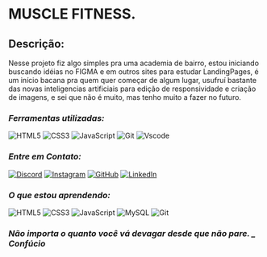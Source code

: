 # MUSCLE FITNESS.
## Descrição:
Nesse projeto fiz algo simples pra uma academia de bairro, estou iniciando buscando idéias no FIGMA e em outros sites para estudar LandingPages, é um início bacana pra quem quer começar de algum lugar, usufruí bastante das novas inteligencias artificiais para edição de responsividade e criação de imagens, e sei que não é muito, mas tenho muito a fazer no futuro.

### *Ferramentas utilizadas:*
![HTML5](https://img.shields.io/badge/HTML5-E34F26?style=for-the-badge&logo=html5&logoColor=white)
![CSS3](https://img.shields.io/badge/CSS3-1572B6?style=for-the-badge&logo=css3&logoColor=white)
![JavaScript](https://img.shields.io/badge/JavaScript-F7DF1E?style=for-the-badge&logo=javascript&logoColor=black)
![Git](https://img.shields.io/badge/GIT-E44C30?style=for-the-badge&logo=git&logoColor=white)
![Vscode](https://img.shields.io/badge/Vscode-007ACC?style=for-the-badge&logo=visual-studio-code&logoColor=white)

### *Entre em Contato:*
[![Discord](https://img.shields.io/badge/Discord-7289DA?style=for-the-badge&logo=discord&logoColor=white)](https://discord.com/channels/@raphaelcoelhx#1843/)
[![Instagram](https://img.shields.io/badge/-Instagram-%23E4405F?style=for-the-badge&logo=instagram&logoColor=white)](https://www.instagram.com/raphaelcoelho__/) 
[![GitHub](https://img.shields.io/badge/GitHub-100000?style=for-the-badge&logo=github&logoColor=white)]([https://github.com/raphael-coelho](https://github.com/raphael-de-souza-tech))
[![LinkedIn](https://img.shields.io/badge/LinkedIn-0077B5?style=for-the-badge&logo=linkedin&logoColor=white)](https://www.linkedin.com/in/raphael-de-souza-8742b61b1/)
### *O que estou aprendendo:*
![HTML5](https://img.shields.io/badge/HTML5-E34F26?style=for-the-badge&logo=html5&logoColor=white)
![CSS3](https://img.shields.io/badge/CSS3-1572B6?style=for-the-badge&logo=css3&logoColor=white)
![JavaScript](https://img.shields.io/badge/JavaScript-F7DF1E?style=for-the-badge&logo=javascript&logoColor=black)
![MySQL](https://img.shields.io/badge/MySQL-00000F?style=for-the-badge&logo=mysql&logoColor=white)
![Git](https://img.shields.io/badge/GIT-E44C30?style=for-the-badge&logo=git&logoColor=white)
### *Não importa o quanto você vá devagar desde que não pare. _ Confúcio*
